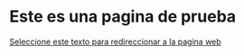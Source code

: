 # Este es una pagina de prueba
[Seleccione este texto para redireccionar a la pagina web](https://keithcaballerorodriguez.github.io/mads/)
